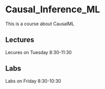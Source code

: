 # Causal_Inference_ML
This is a course about CausalML

## Lectures 
Lecures on Tuesday 8:30-11:30

## Labs
Labs on Friday 8:30-10:30

